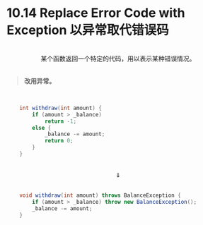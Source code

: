 # 10.14 Replace Error Code with Exception 以异常取代错误码

<br>

<center>某个函数返回一个特定的代码，用以表示某种错误情况。</center>

<br>

> **改用异常。**

<br>

```java
    int withdraw(int amount) {
        if (amount > _balance)
            return -1;
        else {
            _balance -= amount;
            return 0;
        }
    }
```

<br>

<center>⇓</center>

<br>

```java
    void withdraw(int amount) throws BalanceException {
        if (amount > _balance) throw new BalanceException();
        _balance -= amount;
    }
```

<br>

